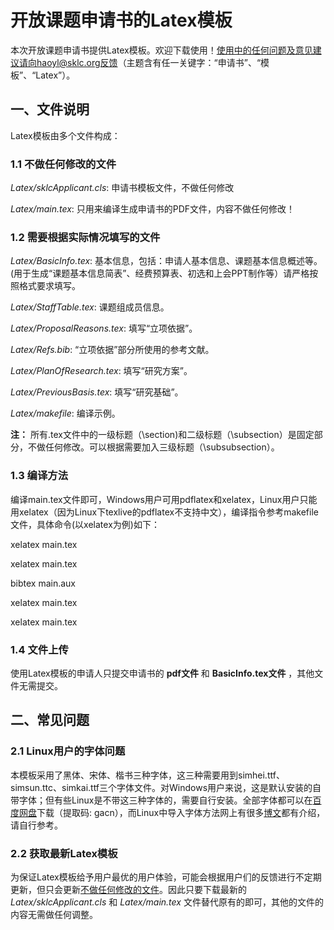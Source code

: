 # 开放课题申请书的Latex模板
本次开放课题申请书提供Latex模板。欢迎下载使用！使用中的任何问题及意见建议请向haoyl@sklc.org反馈（主题含有任一关键字：“申请书”、“模板”、“Latex”）。

## 一、文件说明
Latex模板由多个文件构成：
### 1.1 不做任何修改的文件
_Latex/sklcApplicant.cls_: 申请书模板文件，不做任何修改

_Latex/main.tex_: 只用来编译生成申请书的PDF文件，内容不做任何修改！

### 1.2 需要根据实际情况填写的文件
_Latex/BasicInfo.tex_: 基本信息，包括：申请人基本信息、课题基本信息概述等。(用于生成“课题基本信息简表”、经费预算表、初选和上会PPT制作等）请严格按照格式要求填写。

_Latex/StaffTable.tex_: 课题组成员信息。

_Latex/ProposalReasons.tex_: 填写“立项依据”。

_Latex/Refs.bib_: “立项依据”部分所使用的参考文献。

_Latex/PlanOfResearch.tex_: 填写“研究方案”。

_Latex/PreviousBasis.tex_: 填写“研究基础”。

_Latex/makefile_: 编译示例。

__注：__ 所有.tex文件中的一级标题（\section)和二级标题（\subsection）是固定部分，不做任何修改。可以根据需要加入三级标题（\subsubsection）。

### 1.3 编译方法
编译main.tex文件即可，Windows用户可用pdflatex和xelatex，Linux用户只能用xelatex（因为Linux下texlive的pdflatex不支持中文），编译指令参考makefile文件，具体命令(以xelatex为例)如下：

xelatex main.tex

xelatex main.tex

bibtex main.aux

xelatex main.tex

xelatex main.tex


### 1.4 文件上传
使用Latex模板的申请人只提交申请书的 __pdf文件__ 和 __BasicInfo.tex文件__ ，其他文件无需提交。

## 二、常见问题
### 2.1 Linux用户的字体问题
本模板采用了黑体、宋体、楷书三种字体，这三种需要用到simhei.ttf、simsun.ttc、simkai.ttf三个字体文件。对Windows用户来说，这是默认安装的自带字体；但有些Linux是不带这三种字体的，需要自行安装。全部字体都可以在[百度网盘](https://pan.baidu.com/s/1bT3465hrTA0cHEMl9iaTSA)下载（提取码: gacn），而Linux中导入字体方法网上有很多[博文](https://blog.csdn.net/tieshuxianrezhang/article/details/71080540)都有介绍，请自行参考。
### 2.2 获取最新Latex模板
为保证Latex模板给予用户最优的用户体验，可能会根据用户们的反馈进行不定期更新，但只会更新[不做任何修改的文件](#11-不做任何修改的文件)。因此只要下载最新的 _Latex/sklcApplicant.cls_ 和 _Latex/main.tex_ 文件替代原有的即可，其他的文件的内容无需做任何调整。
